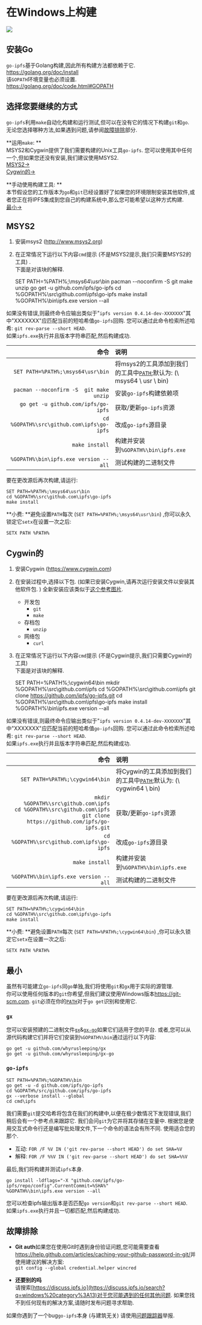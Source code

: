 
# 在Windows上构建

![](https://ipfs.io/ipfs/QmccXW7JSZMVXidSc7tHsU6aktuaiV923q4yBGHUsdymYo/build.gif)

## 安装Go

`go-ipfs`基于Golang构建,因此所有构建方法都依赖于它. \
<https://golang.org/doc/install>\
该`GOPATH`环境变量也必须设置. \
<https://golang.org/doc/code.html#GOPATH>

## 选择您要继续的方式

`go-ipfs`利用`make`自动化构建和运行测试,但可以在没有它的情况下构建`git`和`go`. \
无论您选择哪种方法,如果遇到问题,请参阅[故障排除](#troubleshooting)部分. 

**运用`make`: **\
MSYS2和Cygwin提供了我们需要构建的Unix工具`go-ipfs`. 您可以使用其中任何一个,但如果您还没有安装,我们建议使用MSYS2. \
[MSYS2→](#msys2)\
[Cygwin的→](#cygwin)  

**手动使用构建工具: **\
本节假设您的工作版本为`go`和`git`已经设置好了如果您的环境限制安装其他软件,或者您正在将IPFS集成到您自己的构建系统中,那么您可能希望以这种方式构建. \
[最小→](#minimal)  

## MSYS2

1.  安装msys2 (<http://www.msys2.org>) 
2.  在正常情况下运行以下内容`cmd`提示 (不是MSYS2提示,我们只需要MSYS2的工具) . \
    下面是对该块的解释. 


    SET PATH=%PATH%;\msys64\usr\bin
    pacman --noconfirm -S  git make unzip
    go get -u github.com/ipfs/go-ipfs
    cd %GOPATH%\src\github.com\ipfs\go-ipfs
    make install
    %GOPATH%\bin\ipfs.exe version --all

如果没有错误,则最终命令应输出类似于"`ipfs version 0.4.14-dev-XXXXXXX`"其中"XXXXXXX"应匹配当前的短哈希值`go-ipfs`回购. 您可以通过此命令检索所述哈希: `git rev-parse --short HEAD`. \
如果`ipfs.exe`执行并且版本字符串匹配,然后构建成功. 

|                                        命令 | 说明                                                                                         |
| ----------------------------------------: | :----------------------------------------------------------------------------------------- |
|         `SET PATH=%PATH%;\msys64\usr\bin` | 将msys2的工具添加到我们的工具中[`PATH`](https://ss64.com/nt/path.html);默认为:  (\\ msys64 \\ usr \\ bin)  |
|   `pacman --noconfirm -S  git make unzip` | 安装`go-ipfs`构建依赖项                                                                           |
|       `go get -u github.com/ipfs/go-ipfs` | 获取/更新`go-ipfs`资源                                                                           |
| `cd %GOPATH%\src\github.com\ipfs\go-ipfs` | 改成`go-ipfs`源目录                                                                             |
|                            `make install` | 构建并安装到`%GOPATH%\bin\ipfs.exe`                                                              |
|     `%GOPATH%\bin\ipfs.exe version --all` | 测试构建的二进制文件                                                                                 |

要在更改源后再次构建,请运行: 

    SET PATH=%PATH%;\msys64\usr\bin
    cd %GOPATH%\src\github.com\ipfs\go-ipfs
    make install

**小费: **避免设置`PATH`每次  (`SET PATH=%PATH%;\msys64\usr\bin`) ,你可以永久锁定它`setx`在设置一次之后: 

    SETX PATH %PATH%

## Cygwin的

1.  安装Cygwin (<https://www.cygwin.com>) 
2.  在安装过程中,选择以下包.  (如果已安装Cygwin,请再次运行安装文件以安装其他软件包. ) 全新安装应该类似于[这个参考图片](https://ipfs.io/ipfs/QmaYFSQa4iHDafcebiKjm1WwuKhosoXr45HPpfaeMbCRpb/cygwin%20-%20install.png). 
    -   开发包
        -   `git`
        -   `make`
    -   存档包
        -   `unzip`
    -   网络包
        -   `curl`  
3.  在正常情况下运行以下内容`cmd`提示 (不是Cygwin提示,我们只需要Cygwin的工具) \
    下面是对该块的解释. 


    SET PATH=%PATH%;\cygwin64\bin
    mkdir %GOPATH%\src\github.com\ipfs
    cd %GOPATH%\src\github.com\ipfs
    git clone https://github.com/ipfs/go-ipfs.git
    cd %GOPATH%\src\github.com\ipfs\go-ipfs
    make install
    %GOPATH%\bin\ipfs.exe version --all

如果没有错误,则最终命令应输出类似于"`ipfs version 0.4.14-dev-XXXXXXX`"其中"XXXXXXX"应匹配当前的短哈希值`go-ipfs`回购. 您可以通过此命令检索所述哈希: `git rev-parse --short HEAD`. \
如果`ipfs.exe`执行并且版本字符串匹配,然后构建成功. 

|                                                                                                                             命令 | 说明                                                                                     |
| -----------------------------------------------------------------------------------------------------------------------------: | :------------------------------------------------------------------------------------- |
|                                                                                                `SET PATH=%PATH%;\cygwin64\bin` | 将Cygwin的工具添加到我们的工具中[`PATH`](https://ss64.com/nt/path.html);默认为:  (\\ cygwin64 \\ bin)  |
| `mkdir %GOPATH%\src\github.com\ipfs`<br/>`cd %GOPATH%\src\github.com\ipfs`<br/>`git clone https://github.com/ipfs/go-ipfs.git` | 获取/更新`go-ipfs`资源                                                                       |
|                                                                                      `cd %GOPATH%\src\github.com\ipfs\go-ipfs` | 改成`go-ipfs`源目录                                                                         |
|                                                                                                                 `make install` | 构建并安装到`%GOPATH%\bin\ipfs.exe`                                                          |
|                                                                                          `%GOPATH%\bin\ipfs.exe version --all` | 测试构建的二进制文件                                                                             |

要在更改源后再次构建,请运行: 

    SET PATH=%PATH%;\cygwin64\bin
    cd %GOPATH%\src\github.com\ipfs\go-ipfs
    make install

**小费: **避免设置`PATH`每次  (`SET PATH=%PATH%;\cygwin64\bin`) ,你可以永久锁定它`setx`在设置一次之后: 

    SETX PATH %PATH%

## 最小

虽然有可能建立`go-ipfs`同`go`单独,我们将使用`git`和`gx`用于实际的源管理. \
你可以使用任何版本的`git`你希望,但我们建议使用Windows版本<https://git-scm.com>. `git`必须在你的[`PATH`](https://ss64.com/nt/path.html)对于`go get`识别和使用它. 

### `gx`

您可以安装预建的二进制文件[`gx`](https://dist.ipfs.io/#gx)&[`gx-go`](https://dist.ipfs.io/#gx-go)如果它们适用于您的平台. 或者,您可以从源代码构建它们并将它们安装到`%GOPATH%\bin`通过运行以下内容: 

    go get -u github.com/whyrusleeping/gx
    go get -u github.com/whyrusleeping/gx-go

### `go-ipfs`

    SET PATH=%PATH%;%GOPATH%\bin
    go get -u -d github.com/ipfs/go-ipfs
    cd %GOPATH%/src/github.com/ipfs/go-ipfs
    gx --verbose install --global
    cd cmd\ipfs

我们需要`git`提交哈希将包含在我们的构建中,以便在极少数情况下发现错误,我们稍后会有一个参考点来跟踪它. 我们会问`git`为它并将其存储在变量中. 根据您是使用交互式命令行还是编写批处理文件,下一个命令的语法会有所不同. 使用适合您的那个. 

-   互动: `FOR /F %V IN ('git rev-parse --short HEAD') do set SHA=%V`  
-   解释: `FOR /F %%V IN ('git rev-parse --short HEAD') do set SHA=%%V`  

最后,我们将构建并测试`ipfs`本身. 

    go install -ldflags="-X "github.com/ipfs/go-ipfs/repo/config".CurrentCommit=%SHA%"
    %GOPATH%\bin\ipfs.exe version --all

您可以检查ipfs输出版本是否匹配`go version`和`git rev-parse --short HEAD`. \
如果`ipfs.exe`执行并且一切都匹配,然后构建成功. 

## 故障排除

-   **Git auth**如果您在使用Git时遇到身份验证问题,您可能需要查看<https://help.github.com/articles/caching-your-github-password-in-git/>并使用建议的解决方案: \
    `git config --global credential.helper wincred`

-   **还要别的吗**\
    请搜索[https://discuss.ipfs.io](https://discuss.ipfs.io/search?q=windows%20category%3A13)对于您可能遇到的任何其他问题. 如果您找不到任何现有的解决方案,请随时发布问题寻求帮助. 

如果你遇到了一个bug`go-ipfs`本身 (与建筑无关) 请使用[问题跟踪器](https://github.com/ipfs/go-ipfs/issues)举报. 
